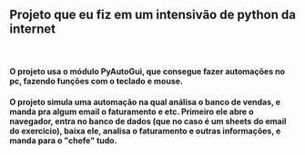 <h2>Projeto que eu fiz em um intensivão de python da internet</h1>
<br>

<h4>O projeto usa o módulo PyAutoGui, que consegue fazer automações no pc, fazendo funções com o teclado e mouse.</h3>
<h4>O projeto simula uma automação na qual análisa o banco de vendas, e manda pra algum email o faturamento e etc.
Primeiro ele abre o navegador, entra no banco de dados (que no caso é um sheets do email do exercicio), baixa ele, analisa o faturamento e outras informações, e manda para o "chefe" tudo.</h3>
